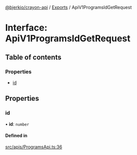 [@bjerkio/crayon-api](../README.md) / [Exports](../modules.md) / ApiV1ProgramsIdGetRequest

# Interface: ApiV1ProgramsIdGetRequest

## Table of contents

### Properties

- [id](ApiV1ProgramsIdGetRequest.md#id)

## Properties

### id

• **id**: `number`

#### Defined in

[src/apis/ProgramsApi.ts:36](https://github.com/bjerkio/crayon-api-js/blob/22cd66d/src/apis/ProgramsApi.ts#L36)
